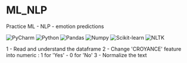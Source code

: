 # ML_NLP
Practice ML - NLP - emotion predictions

![PyCharm](https://img.shields.io/badge/Made%20with-PyCharm-000000?style=for-the-badge&logo=PyCharm)
![Python](https://img.shields.io/badge/Python-14354C?style=for-the-badge&logo=python&logoColor=white)
![Pandas](https://img.shields.io/badge/Pandas-150458?style=for-the-badge&logo=Pandas)
![Numpy](https://img.shields.io/badge/-Numpy-%23013243?style=for-the-badge&logo=numpy&logoColor=#013243)
![Scikit-learn](https://img.shields.io/badge/-Scikit--learn-%23F7931E?style=for-the-badge&logo=scikit-learn&logoColor=white)
![NLTK](https://img.shields.io/badge/-NLTK-lightgrey)

1 - Read and understand the dataframe
2 - Change 'CROYANCE' feature into numeric : 1 for 'Yes' - 0 for 'No'
3 - Normalize the text
